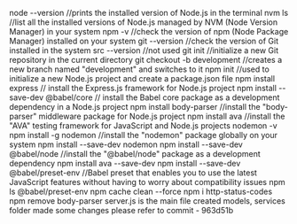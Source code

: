 node --version     //prints the installed version of Node.js in the terminal
nvm ls             //list all the installed versions of Node.js managed by NVM (Node Version Manager) in your system
npm -v             //check the version of npm (Node Package Manager) installed on your system
git --version      //check the version of Git installed in the system
src --version      //not used 
git init           //initialize a new Git repository in the current directory
git checkout -b development       //creates a new branch named "development" and switches to it
npm init           //used to initialize a new Node.js project and create a package.json file
npm install express  // install the Express.js framework for Node.js project
npm install --save-dev @babel/core   // install the Babel core package as a development dependency in a Node.js project
npm install body-parser  //install the "body-parser" middleware package for Node.js project
npm install ava         //install the "AVA" testing framework for JavaScript and Node.js projects
nodemon -v
npm install -g nodemon //install the "nodemon" package globally on your system
npm install --save-dev nodemon 
npm install --save-dev @babel/node  //install the "@babel/node" package as a development dependency
npm install ava --save-dev
npm install --save-dev @babel/preset-env  //Babel preset that enables you to use the latest JavaScript features without having to worry about compatibility issues
npm ls @babel/preset-env
npm cache clean --force
npm i http-status-codes 
npm remove body-parser 
server.js is the main file
created models, services folder 
made some changes please refer to commit - 963d51b